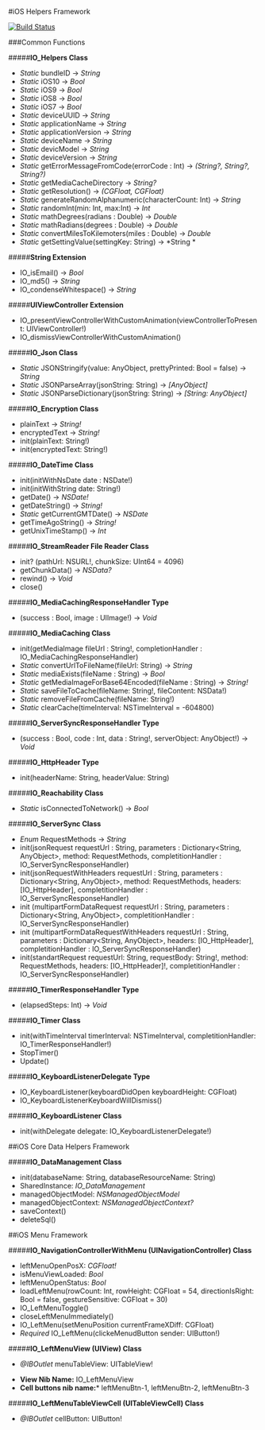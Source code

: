 #iOS Helpers Framework

[![Build Status](https://travis-ci.org/ilk33r/IO-IOS-Helpers.svg?branch=master)](https://travis-ci.org/ilk33r/IO-IOS-Helpers)


###Common Functions

#####**IO_Helpers Class**

* *Static* bundleID -> *String*
* *Static* iOS10 -> *Bool*
* *Static* iOS9 -> *Bool*
* *Static* iOS8 -> *Bool*
* *Static* iOS7 -> *Bool*
* *Static* deviceUUID -> *String*
* *Static* applicationName -> *String*
* *Static* applicationVersion -> *String*
* *Static* deviceName -> *String*
* *Static* devicModel -> *String*
* *Static* deviceVersion -> *String*
* *Static* getErrorMessageFromCode(errorCode : Int) -> *(String?, String?, String?)*
* *Static* getMediaCacheDirectory -> *String?*
* *Static* getResolution() -> *(CGFloat, CGFloat)*
* *Static* generateRandomAlphanumeric(characterCount: Int) -> *String*
* *Static* randomInt(min: Int, max:Int) -> *Int*
* *Static* mathDegrees(radians : Double) -> *Double*
* *Static* mathRadians(degrees : Double) -> *Double*
* *Static* convertMilesToKilemoters(miles : Double) -> *Double*
* *Static* getSettingValue(settingKey: String) -> *String *


#####**String Extension**

* IO_isEmail() -> *Bool*
* IO_md5() -> *String*
* IO_condenseWhitespace() -> *String*


#####**UIViewController Extension**

* IO_presentViewControllerWithCustomAnimation(viewControllerToPresent: UIViewController!)
* IO_dismissViewControllerWithCustomAnimation()


#####**IO_Json Class**

* *Static* JSONStringify(value: AnyObject, prettyPrinted: Bool = false) -> *String*
* *Static* JSONParseArray(jsonString: String) -> *[AnyObject]*
* *Static* JSONParseDictionary(jsonString: String) -> *[String: AnyObject]*


#####**IO_Encryption Class**

* plainText -> *String!*
* encryptedText -> *String!*
* init(plainText: String!)
* init(encryptedText: String!)


#####**IO_DateTime Class**

* init(initWithNsDate date : NSDate!)
* init(initWithString date: String!)
* getDate() -> *NSDate!*
* getDateString() -> *String!*
* *Static* getCurrentGMTDate() -> *NSDate*
* getTimeAgoString() -> *String!*
* getUnixTimeStamp() -> *Int*


#####**IO_StreamReader File Reader Class**

* init? (pathUrl: NSURL!, chunkSize: UInt64 = 4096)
* getChunkData() -> *NSData?*
* rewind() -> *Void*
* close()


#####**IO_MediaCachingResponseHandler Type**

* (success : Bool, image : UIImage!) -> *Void*

#####**IO_MediaCaching Class**

* init(getMediaImage fileUrl : String!, completionHandler : IO_MediaCachingResponseHandler)
* *Static* convertUrlToFileName(fileUrl: String) -> *String*
* *Static* mediaExists(fileName : String) -> *Bool*
* *Static* getMediaImageForBase64Encoded(fileName : String) -> *String!*
* *Static* saveFileToCache(fileName: String!, fileContent: NSData!)
* *Static* removeFileFromCache(fileName: String!)
* *Static* clearCache(timeInterval: NSTimeInterval = -604800)


#####**IO_ServerSyncResponseHandler Type**

* (success : Bool, code : Int, data : String!, serverObject: AnyObject!) -> *Void*

#####**IO_HttpHeader Type**

* init(headerName: String, headerValue: String)

#####**IO_Reachability Class**

* *Static* isConnectedToNetwork() -> *Bool*

#####**IO_ServerSync Class**

* *Enum* RequestMethods -> *String*
* init(jsonRequest requestUrl : String, parameters : Dictionary<String, AnyObject>, method: RequestMethods, completitionHandler : IO_ServerSyncResponseHandler)
* init(jsonRequestWithHeaders requestUrl : String, parameters : Dictionary<String, AnyObject>, method: RequestMethods, headers: [IO_HttpHeader], completitionHandler : IO_ServerSyncResponseHandler)
* init (multipartFormDataRequest requestUrl : String, parameters : Dictionary<String, AnyObject>, completitionHandler : IO_ServerSyncResponseHandler)
* init (multipartFormDataRequestWithHeaders requestUrl : String, parameters : Dictionary<String, AnyObject>, headers: [IO_HttpHeader], completitionHandler : IO_ServerSyncResponseHandler)
* init(standartRequest requestUrl: String, requestBody: String!, method: RequestMethods, headers: [IO_HttpHeader]!, completitionHandler : IO_ServerSyncResponseHandler)


#####**IO_TimerResponseHandler Type**

* (elapsedSteps: Int) -> *Void*

#####**IO_Timer Class**

* init(withTimeInterval timerInterval: NSTimeInterval, completitionHandler: IO_TimerResponseHandler!)
* StopTimer()
* Update()

#####**IO_KeyboardListenerDelegate Type**

* IO_KeyboardListener(keyboardDidOpen keyboardHeight: CGFloat)
* IO_KeyboardListenerKeyboardWillDismiss()

#####**IO_KeyboardListener Class**

* init(withDelegate delegate: IO_KeyboardListenerDelegate!)


##iOS Core Data Helpers Framework

#####**IO_DataManagement Class**

* init(databaseName: String, databaseResourceName: String)
* SharedInstance: *IO_DataManagement*
* managedObjectModel: *NSManagedObjectModel*
* managedObjectContext: *NSManagedObjectContext?*
* saveContext()
* deleteSql()


##iOS Menu Framework

#####**IO_NavigationControllerWithMenu (UINavigationController) Class**

* leftMenuOpenPosX: *CGFloat!*
* isMenuViewLoaded: *Bool*
* leftMenuOpenStatus: *Bool*
* loadLeftMenu(rowCount: Int, rowHeight: CGFloat = 54, directionIsRight: Bool = false, gestureSensitive: CGFloat = 30)
* IO_LeftMenuToggle()
* closeLeftMenuImmediately()
* IO_LeftMenu(setMenuPosition currentFrameXDiff: CGFloat)
* *Required* IO_LeftMenu(clickeMenudButton sender: UIButton!)


#####**IO_LeftMenuView (UIView) Class**

* *@IBOutlet* menuTableView: UITableView!

- **View Nib Name:** IO_LeftMenuView
- **Cell buttons nib name:*** leftMenuBtn-1, leftMenuBtn-2, leftMenuBtn-3


#####**IO_LeftMenuTableViewCell (UITableViewCell) Class**

* *@IBOutlet* cellButton: UIButton!







